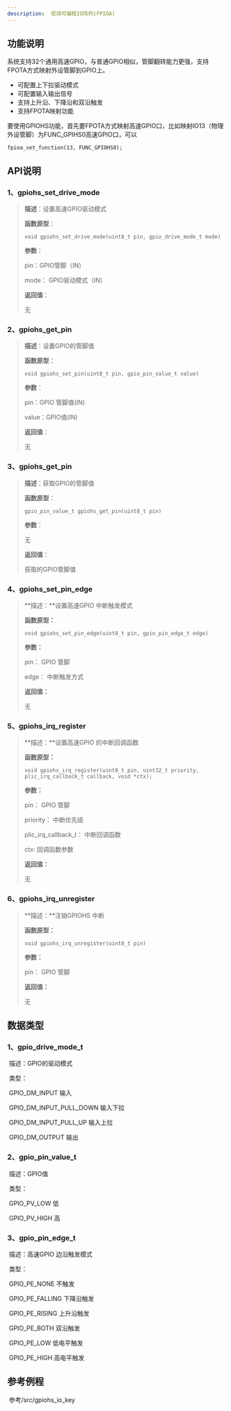 ```yaml
---
description:  现场可编程IO阵列(FPIOA)
---
```


## 功能说明

系统支持32个通用高速GPIO，与普通GPIO相似，管脚翻转能力更强，支持FPOTA方式映射外设管脚到GPIO上。

* 可配置上下拉驱动模式
* 可配置输入输出信号
* 支持上升沿、下降沿和双沿触发
* 支持FPOTA映射功能

要使用GPIOHS功能，首先要FPOTA方式映射高速GPIO口，比如映射IO13（物理外设管脚）为FUNC\_GPIHS0高速GPIO口，可以

```text
fpioa_set_function(13, FUNC_GPIOHS0);
```

## API说明

### 1、gpiohs_set_drive_mode

> **描述**：设置高速GPIO驱动模式
>
> **函数原型**：
>
> ```
> void gpiohs_set_drive_mode(uint8_t pin, gpio_drive_mode_t mode)
> ```
>
> **参数**：
>
> pin：GPIO管脚（IN）
>
> mode： GPIO驱动模式（IN）
>
> **返回值**：
>
> 无
>

### 2、gpiohs_get_pin

>**描述**：设置GPIO的管脚值
>
>**函数原型**：
>
>```
>void gpiohs_set_pin(uint8_t pin, gpio_pin_value_t value)
>```
>
>**参数**：
>
>pin：GPIO 管脚值(IN)
>
>value：GPIO值(IN)
>
>**返回值**：
>
>无

### 3、gpiohs_get_pin

>**描述**：获取GPIO的管脚值
>
>**函数原型**：
>
>```
>gpio_pin_value_t gpiohs_get_pin(uint8_t pin)
>```
>
>**参数**：
>
>无
>
>**返回值**：
>
>获取的GPIO管脚值

### 4、gpiohs_set_pin_edge

>**描述：**设置高速GPIO 中断触发模式
>
>**函数原型：**
>
>```
>void gpiohs_set_pin_edge(uint8_t pin, gpio_pin_edge_t edge)
>```
>
>**参数：**
>
>pin： GPIO 管脚 
>
>edge： 中断触发方式
>
>**返回值：**
>
>无

### 5、gpiohs_irq_register

>**描述：**设置高速GPIO 的中断回调函数
>
>**函数原型：**
>
>```
>void gpiohs_irq_register(uint8_t pin, uint32_t priority, plic_irq_callback_t callback, void *ctx);
>```
>
>**参数：**
>
>pin： GPIO 管脚
>
>priority： 中断优先级
>
>plic_irq_callback_t： 中断回调函数
>
>ctx: 	回调函数参数
>
>**返回值：**
>
>无

### 6、gpiohs_irq_unregister

>**描述：**注销GPIOHS 中断
>
>**函数原型：**
>
>```
>void gpiohs_irq_unregister(uint8_t pin)
>```
>
>**参数：**
>
>pin： GPIO 管脚
>
>**返回值：**
>
>无

## 数据类型

### 1、gpio_drive_mode_t

​	描述：GPIO的驱动模式

​    类型：

​			GPIO_DM_INPUT 	输入

​			GPIO_DM_INPUT_PULL_DOWN	输入下拉

​			GPIO_DM_INPUT_PULL_UP	输入上拉

​			GPIO_DM_OUTPUT	输出

### 2、gpio_pin_value_t

​	描述：GPIO值

​	类型：

​			GPIO_PV_LOW	低

​			GPIO_PV_HIGH	高

### 3、gpio_pin_edge_t

​	描述：高速GPIO 边沿触发模式

​	类型：

​			GPIO_PE_NONE 	不触发

​			GPIO_PE_FALLING 	下降沿触发

​			GPIO_PE_RISING 	上升沿触发

​			GPIO_PE_BOTH 	双沿触发

​			GPIO_PE_LOW 	低电平触发

​			GPIO_PE_HIGH	 高电平触发

## 参考例程

​		参考/src/gpiohs_io_key